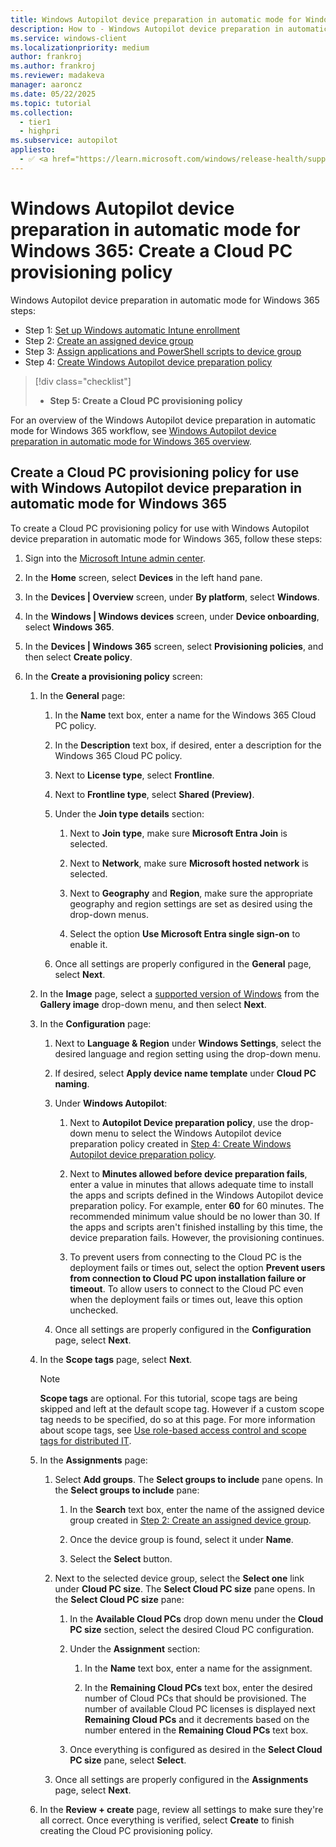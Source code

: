 ```yaml
---
title: Windows Autopilot device preparation in automatic mode for Windows 365 - Step 5 of 5 - Create a Cloud PC provisioning policy
description: How to - Windows Autopilot device preparation in automatic mode for Windows 365 - Step 5 of 5 - Create a Cloud PC provisioning policy.
ms.service: windows-client
ms.localizationpriority: medium
author: frankroj
ms.author: frankroj
ms.reviewer: madakeva
manager: aaroncz
ms.date: 05/22/2025
ms.topic: tutorial
ms.collection:
  - tier1
  - highpri
ms.subservice: autopilot
appliesto:
  - ✅ <a href="https://learn.microsoft.com/windows/release-health/supported-versions-windows-client" target="_blank">Windows 11</a>
---
```


# Windows Autopilot device preparation in automatic mode for Windows 365: Create a Cloud PC provisioning policy

Windows Autopilot device preparation in automatic mode for Windows 365 steps:

- Step 1: [Set up Windows automatic Intune enrollment](automatic-automatic-enrollment.md)
- Step 2: [Create an assigned device group](automatic-device-group.md)
- Step 3: [Assign applications and PowerShell scripts to device group](automatic-assign-apps-scripts.md)
- Step 4: [Create Windows Autopilot device preparation policy](automatic-autopilot-policy.md)

> [!div class="checklist"]
>
> - **Step 5: Create a Cloud PC provisioning policy**

For an overview of the Windows Autopilot device preparation in automatic mode for Windows 365 workflow, see [Windows Autopilot device preparation in automatic mode for Windows 365 overview](automatic-workflow.md#workflow).

## Create a Cloud PC provisioning policy for use with Windows Autopilot device preparation in automatic mode for Windows 365

To create a Cloud PC provisioning policy for use with Windows Autopilot device preparation in automatic mode for Windows 365, follow these steps:

1. Sign into the [Microsoft Intune admin center](https://go.microsoft.com/fwlink/?linkid=2109431).

1. In the **Home** screen, select **Devices** in the left hand pane.

1. In the **Devices | Overview** screen, under **By platform**, select **Windows**.

1. In the **Windows | Windows devices** screen, under **Device onboarding**, select **Windows 365**.

1. In the **Devices | Windows 365** screen, select **Provisioning policies**, and then select **Create policy**.
1. In the **Create a provisioning policy** screen:

   1. In the **General** page:

      1. In the **Name** text box, enter a name for the Windows 365 Cloud PC policy.

      1. In the **Description** text box, if desired, enter a description for the Windows 365 Cloud PC policy.

      1. Next to **License type**, select **Frontline**.

      1. Next to **Frontline type**, select **Shared (Preview)**.

      1. Under the **Join type details** section:

         1. Next to **Join type**, make sure **Microsoft Entra Join** is selected.

         1. Next to **Network**, make sure **Microsoft hosted network** is selected.

         1. Next to **Geography** and **Region**, make sure the appropriate geography and region settings are set as desired using the drop-down menus.

         1. Select the option **Use Microsoft Entra single sign-on** to enable it.

      1. Once all settings are properly configured in the **General** page, select **Next**.

   1. In the **Image** page, select a [supported version of Windows](../../requirements.md#windows-365-cloud-pcs) from the **Gallery image** drop-down menu, and then select **Next**.

   1. In the **Configuration** page:

      1. Next to **Language & Region** under **Windows Settings**, select the desired language and region setting using the drop-down menu.

      1. If desired, select **Apply device name template** under **Cloud PC naming**.

      1. Under **Windows Autopilot**:

         1. Next to **Autopilot Device preparation policy**, use the drop-down menu to select the Windows Autopilot device preparation policy created in [Step 4: Create Windows Autopilot device preparation policy](automatic-autopilot-policy.md).

         1. Next to **Minutes allowed before device preparation fails**, enter a value in minutes that allows adequate time to install the apps and scripts defined in the Windows Autopilot device preparation policy. For example, enter **60** for 60 minutes. The recommended minimum value should be no lower than 30. If the apps and scripts aren't finished installing by this time, the device preparation fails. However, the provisioning continues.

         1. To prevent users from connecting to the Cloud PC is the deployment fails or times out, select the option **Prevent users from connection to Cloud PC upon installation failure or timeout**. To allow users to connect to the Cloud PC even when the deployment fails or times out, leave this option unchecked.

      1. Once all settings are properly configured in the **Configuration** page, select **Next**.

   1. In the **Scope tags** page, select **Next**.

      > [!NOTE]
      >
      > **Scope tags** are optional. For this tutorial, scope tags are being skipped and left at the default scope tag. However if a custom scope tag needs to be specified, do so at this page. For more information about scope tags, see [Use role-based access control and scope tags for distributed IT](/mem/intune-service/fundamentals/scope-tags).

   1. In the **Assignments** page:

      1. Select **Add groups**. The **Select groups to include** pane opens. In the **Select groups to include** pane:

         1. In the **Search** text box, enter the name of the assigned device group created in [Step 2: Create an assigned device group](automatic-device-group.md).

         1. Once the device group is found, select it under **Name**.

         1. Select the **Select** button.

      1. Next to the selected device group, select the **Select one** link under **Cloud PC size**. The **Select Cloud PC size** pane opens. In the **Select Cloud PC size** pane:

         1. In the **Available Cloud PCs** drop down menu under the **Cloud PC size** section, select the desired Cloud PC configuration.

         1. Under the **Assignment** section:

            1. In the **Name** text box, enter a name for the assignment.

            1. In the **Remaining Cloud PCs** text box, enter the desired number of Cloud PCs that should be provisioned. The number of available Cloud PC licenses is displayed next **Remaining Cloud PCs** and it decrements based on the number entered in the **Remaining Cloud PCs** text box.

         1. Once everything is configured as desired in the **Select Cloud PC size** pane, select **Select**.

      1. Once all settings are properly configured in the **Assignments** page, select **Next**.

   1. In the **Review + create** page, review all settings to make sure they're all correct. Once everything is verified, select **Create** to finish creating the Cloud PC provisioning policy.
